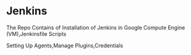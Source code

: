 # Jenkins

The Repo Contains of Installation of Jenkins in Google Compute Engine (VM),Jenkinsfile Scripts

Setting Up Agents,Manage Plugins,Credentials
